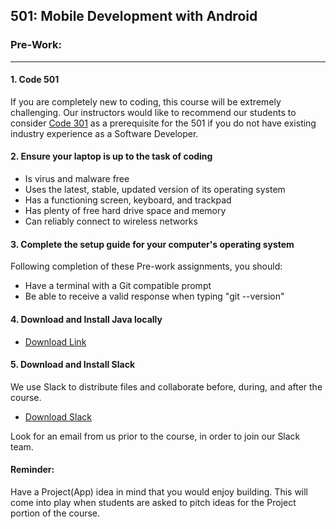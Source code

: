 
501: Mobile Development with Android
-----------------------

### Pre-Work:
------------

#### 1. Code 501
If you are completely new to coding, this course will be extremely challenging. Our instructors would like to recommend our students to consider [Code 301](https://www.codefellows.org/courses/code-301/intermediate-software-development) as a prerequisite for the 501 if you do not have existing industry experience as a Software Developer.

#### 2. Ensure your laptop is up to the task of coding

  - Is virus and malware free
  - Uses the latest, stable, updated version of its operating system
  - Has a functioning screen, keyboard, and trackpad
  - Has plenty of free hard drive space and memory
  - Can reliably connect to wireless networks

#### 3. Complete the setup guide for your computer's operating system

Following completion of these Pre-work assignments, you should:
 - Have a terminal with a Git compatible prompt
 - Be able to receive a valid response when typing "git --version"

#### 4. Download and Install Java locally
 - [Download Link](http://www.oracle.com/technetwork/java/javase/downloads/jdk8-downloads-2133151.html)  

#### 5. Download and Install Slack

We use Slack to distribute files and collaborate before, during, and after the course.

  - [Download Slack](https://slack.com/apps)

Look for an email from us prior to the course, in order to join our Slack team.

#### Reminder:
Have a Project(App) idea in mind that you would enjoy building. This will come into play when students are asked to pitch ideas for the Project portion of the course.  
